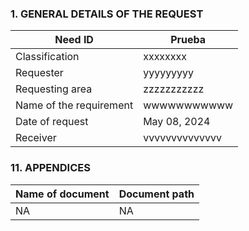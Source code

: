 ### 1. GENERAL DETAILS OF THE REQUEST
|Need ID                   |Prueba                  |
|------------------------- |------------------------|
|Classification            |xxxxxxxx                |
|Requester                 |yyyyyyyyy               |
|Requesting area           |zzzzzzzzzzz             |
|Name of the requirement   |wwwwwwwwwww             |
|Date of request           |May 08, 2024            |
|Receiver                  |vvvvvvvvvvvvvv          |


### 11. APPENDICES
|Name of document |Document path | 
|-----------------|--------------|         
|NA |NA |      

